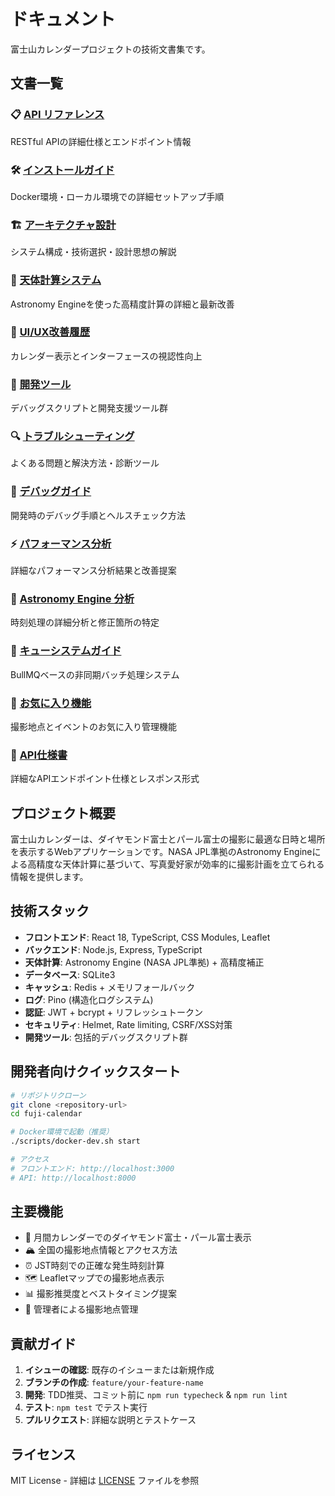 # ドキュメント

富士山カレンダープロジェクトの技術文書集です。

## 文書一覧

### 📋 [API リファレンス](./api.md)
RESTful APIの詳細仕様とエンドポイント情報

### 🛠️ [インストールガイド](./installation.md)
Docker環境・ローカル環境での詳細セットアップ手順

### 🏗️ [アーキテクチャ設計](./architecture.md)
システム構成・技術選択・設計思想の解説

### 🌟 [天体計算システム](./astronomical-calculations.md)
Astronomy Engineを使った高精度計算の詳細と最新改善

### 📱 [UI/UX改善履歴](./ui-improvements.md)
カレンダー表示とインターフェースの視認性向上

### 🔧 [開発ツール](./development-tools.md)
デバッグスクリプトと開発支援ツール群

### 🔍 [トラブルシューティング](./troubleshooting.md)
よくある問題と解決方法・診断ツール

### 🐛 [デバッグガイド](./debug.md)
開発時のデバッグ手順とヘルスチェック方法

### ⚡ [パフォーマンス分析](./performance-analysis.md)
詳細なパフォーマンス分析結果と改善提案

### 🌙 [Astronomy Engine 分析](./astronomy-engine-analysis.md)
時刻処理の詳細分析と修正箇所の特定

### 🚀 [キューシステムガイド](./queue-system.md)
BullMQベースの非同期バッチ処理システム

### 📏 [お気に入り機能](./favorites-feature.md)
撮影地点とイベントのお気に入り管理機能

### 📡 [API仕様書](./api-specification.md)
詳細なAPIエンドポイント仕様とレスポンス形式

## プロジェクト概要

富士山カレンダーは、ダイヤモンド富士とパール富士の撮影に最適な日時と場所を表示するWebアプリケーションです。NASA JPL準拠のAstronomy Engineによる高精度な天体計算に基づいて、写真愛好家が効率的に撮影計画を立てられる情報を提供します。

## 技術スタック

- **フロントエンド**: React 18, TypeScript, CSS Modules, Leaflet
- **バックエンド**: Node.js, Express, TypeScript
- **天体計算**: Astronomy Engine (NASA JPL準拠) + 高精度補正
- **データベース**: SQLite3
- **キャッシュ**: Redis + メモリフォールバック
- **ログ**: Pino (構造化ログシステム)
- **認証**: JWT + bcrypt + リフレッシュトークン
- **セキュリティ**: Helmet, Rate limiting, CSRF/XSS対策
- **開発ツール**: 包括的デバッグスクリプト群

## 開発者向けクイックスタート

```bash
# リポジトリクローン
git clone <repository-url>
cd fuji-calendar

# Docker環境で起動（推奨）
./scripts/docker-dev.sh start

# アクセス
# フロントエンド: http://localhost:3000
# API: http://localhost:8000
```

## 主要機能

- 📅 月間カレンダーでのダイヤモンド富士・パール富士表示
- 🏔️ 全国の撮影地点情報とアクセス方法
- ⏰ JST時刻での正確な発生時刻計算
- 🗺️ Leafletマップでの撮影地点表示
- 📊 撮影推奨度とベストタイミング提案
- 🔐 管理者による撮影地点管理

## 貢献ガイド

1. **イシューの確認**: 既存のイシューまたは新規作成
2. **ブランチの作成**: `feature/your-feature-name`
3. **開発**: TDD推奨、コミット前に `npm run typecheck` & `npm run lint`
4. **テスト**: `npm test` でテスト実行
5. **プルリクエスト**: 詳細な説明とテストケース

## ライセンス

MIT License - 詳細は [LICENSE](../LICENSE) ファイルを参照